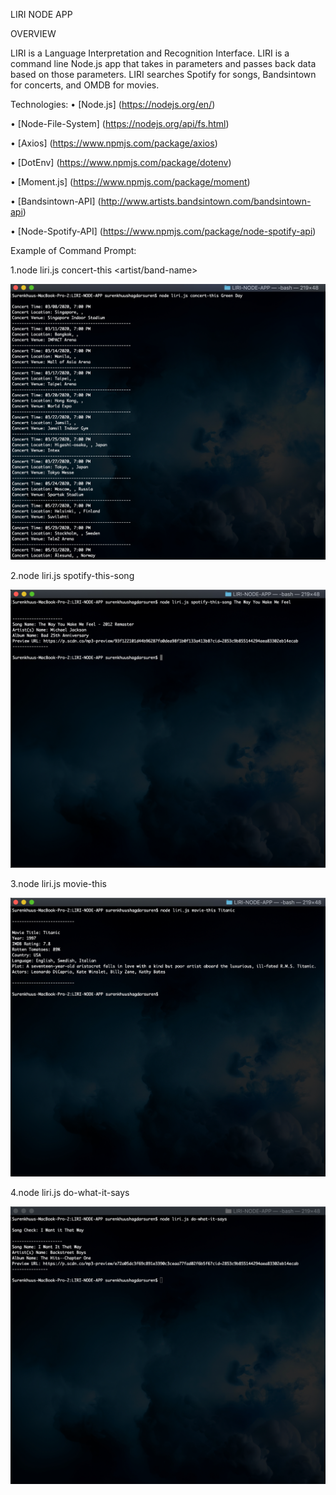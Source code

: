 
LIRI NODE APP

OVERVIEW

LIRI is a Language Interpretation and Recognition Interface. LIRI is a command line Node.js app that takes in parameters and passes back data based on those parameters. LIRI searches Spotify for songs, Bandsintown for concerts, and OMDB for movies.


Technologies:
•	[Node.js] (https://nodejs.org/en/)

•	[Node-File-System] (https://nodejs.org/api/fs.html)

•	[Axios] (https://www.npmjs.com/package/axios)

•	[DotEnv] (https://www.npmjs.com/package/dotenv)

•	[Moment.js] (https://www.npmjs.com/package/moment)

•	[Bandsintown-API] (http://www.artists.bandsintown.com/bandsintown-api)

•	[Node-Spotify-API] (https://www.npmjs.com/package/node-spotify-api)


Example of Command Prompt:

1.node liri.js concert-this <artist/band-name>

![Concert](./images/concert.png)

2.node liri.js spotify-this-song <song-name>

![Spotify](./images/spotify.png)
 
3.node liri.js movie-this <movie-name>

![OMDB](./images/OMDB.png)

4.node liri.js do-what-it-says

![Do_What_It_Says](./images/Do_What_It_Says.png)
